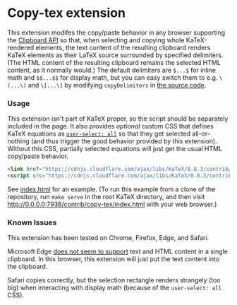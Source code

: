 # Copy-tex extension

This extension modifes the copy/paste behavior in any browser supporting the
[Clipboard API](https://developer.mozilla.org/en-US/docs/Web/API/ClipboardEvent)
so that, when selecting and copying whole KaTeX-rendered elements, the text
content of the resulting clipboard renders KaTeX elements as their LaTeX source
surrounded by specified delimiters.  (The HTML content of the resulting
clipboard remains the selected HTML content, as it normally would.)
The default delimiters are `$...$` for inline math and `$$...$$` for display
math, but you can easy switch them to e.g. `\(...\)` and `\[...\]` by
modifying `copyDelimiters` in [the source code](copy-tex.js).

### Usage

This extension isn't part of KaTeX proper, so the script should be separately
included in the page.  It also provides *optional* custom CSS that
defines KaTeX equations as
[`user-select: all`](https://developer.mozilla.org/en-US/docs/Web/CSS/user-select)
so that they get selected all-or-nothing (and thus trigger the good behavior
provided by this extension).  Without this CSS, partially selected equations
will just get the usual HTML copy/paste behavior.

```html
<link href="https://cdnjs.cloudflare.com/ajax/libs/KaTeX/0.8.3/contrib/copy-tex.css" rel="stylesheet" type="text/css">
<script src="https://cdnjs.cloudflare.com/ajax/libs/KaTeX/0.8.3/contrib/copy-tex.min.js" integrity="sha384-RkgGHBDdR8eyBOoWeZ/vpGg1cOvSAJRflCUDACusAAIVwkwPrOUYykglPeqWakZu" crossorigin="anonymous"></script>
```

See [index.html](index.html) for an example.
(To run this example from a clone of the repository, run `make serve`
in the root KaTeX directory, and then visit
http://0.0.0.0:7936/contrib/copy-tex/index.html
with your web browser.)

### Known Issues

This extension has been tested on Chrome, Firefox, Edge, and Safari.

Microsoft Edge
[does not seem to support](https://developer.microsoft.com/en-us/microsoft-edge/platform/status/clipboardapi/)
text and HTML content in a single clipboard.  In this browser, this extension
will just put the text content into the clipboard.

Safari copies correctly, but the selection rectangle renders strangely
(too big) when interacting with display math
(because of the `user-select: all` CSS).
